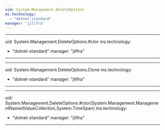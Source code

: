 ```yaml
---
uid: System.Management.DeleteOptions
ms.technology: 
  - "dotnet-standard"
manager: "jillfra"
---
```


---
uid: System.Management.DeleteOptions.#ctor
ms.technology: 
  - "dotnet-standard"
manager: "jillfra"
---

---
uid: System.Management.DeleteOptions.Clone
ms.technology: 
  - "dotnet-standard"
manager: "jillfra"
---

---
uid: System.Management.DeleteOptions.#ctor(System.Management.ManagementNamedValueCollection,System.TimeSpan)
ms.technology: 
  - "dotnet-standard"
manager: "jillfra"
---

